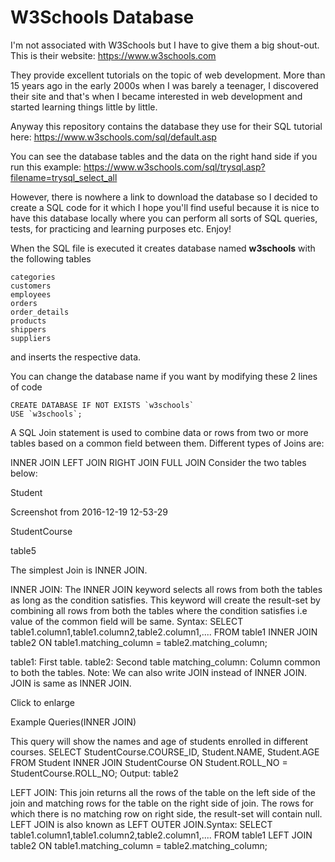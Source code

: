 # W3Schools Database

I'm not associated with W3Schools but I have to give them a big shout-out. This is their website:
https://www.w3schools.com

They provide excellent tutorials on the topic of web development. More than 15 years ago in the early 2000s when I was barely a teenager, I discovered their site and that's when I became interested in web development and started learning things little by little.

Anyway this repository contains the database they use for their SQL tutorial here:
https://www.w3schools.com/sql/default.asp

You can see the database tables and the data on the right hand side if you run this example:
https://www.w3schools.com/sql/trysql.asp?filename=trysql_select_all

However, there is nowhere a link to download the database so I decided to create a SQL code for it which I hope you'll find useful because it is nice to have this database locally where you can perform all sorts of SQL queries, tests, for practicing and learning purposes etc. Enjoy!

When the SQL file is executed it creates database named __w3schools__ with the following tables

    categories
    customers
    employees
    orders
    order_details
    products
    shippers
    suppliers
    
and inserts the respective data. 

You can change the database name if you want by modifying these 2 lines of code

    CREATE DATABASE IF NOT EXISTS `w3schools`
    USE `w3schools`;
    
    
 A SQL Join statement is used to combine data or rows from two or more tables based on a common field between them. Different types of Joins are:

INNER JOIN
LEFT JOIN
RIGHT JOIN
FULL JOIN
Consider the two tables below:

Student

Screenshot from 2016-12-19 12-53-29

StudentCourse




table5

 

The simplest Join is INNER JOIN.

INNER JOIN: The INNER JOIN keyword selects all rows from both the tables as long as the condition satisfies. This keyword will create the result-set by combining all rows from both the tables where the condition satisfies i.e value of the common field will be same.
Syntax:
SELECT table1.column1,table1.column2,table2.column1,....
FROM table1 
INNER JOIN table2
ON table1.matching_column = table2.matching_column;


table1: First table.
table2: Second table
matching_column: Column common to both the tables.
Note: We can also write JOIN instead of INNER JOIN. JOIN is same as INNER JOIN.

Click to enlarge

Example Queries(INNER JOIN)

This query will show the names and age of students enrolled in different courses.
SELECT StudentCourse.COURSE_ID, Student.NAME, Student.AGE FROM Student
INNER JOIN StudentCourse
ON Student.ROLL_NO = StudentCourse.ROLL_NO;
Output:
table2

LEFT JOIN: This join returns all the rows of the table on the left side of the join and matching rows for the table on the right side of join. The rows for which there is no matching row on right side, the result-set will contain null. LEFT JOIN is also known as LEFT OUTER JOIN.Syntax:
SELECT table1.column1,table1.column2,table2.column1,....
FROM table1 
LEFT JOIN table2
ON table1.matching_column = table2.matching_column;

   
